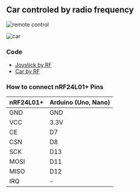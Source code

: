 Car controled by radio frequency
---

![remote control](https://raw.github.com/ferclaverino/bots/master/carRF/images/remoteControl.JPG)

![car](https://raw.github.com/ferclaverino/bots/master/carRF/images/car.JPG)

### Code

* [Joystick by RF](examples/JoystickRF/JoystickRF.ino)
* [Car by RF](examples/CarRF/CarRF.ino)

### How to connect nRF24L01+ Pins

|nRF24L01+|Arduino (Uno, Nano)|
|---|---|
|GND|GND|
|VCC|3.3V|
|CE|D7|
|CSN|D8|
|SCK|D13|
|MOSI|D11|
|MISO|D12|
|IRQ|-|
